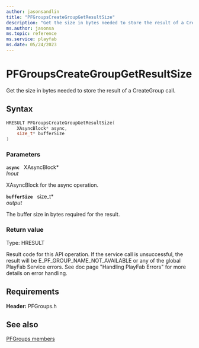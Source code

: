 ```yaml
---
author: jasonsandlin
title: "PFGroupsCreateGroupGetResultSize"
description: "Get the size in bytes needed to store the result of a CreateGroup call."
ms.author: jasonsa
ms.topic: reference
ms.service: playfab
ms.date: 05/24/2023
---
```


# PFGroupsCreateGroupGetResultSize  

Get the size in bytes needed to store the result of a CreateGroup call.  

## Syntax  
  
```cpp
HRESULT PFGroupsCreateGroupGetResultSize(  
    XAsyncBlock* async,  
    size_t* bufferSize  
)  
```  
  
### Parameters  
  
**`async`** &nbsp; XAsyncBlock*  
*_Inout_*  
  
XAsyncBlock for the async operation.  
  
**`bufferSize`** &nbsp; size_t*  
*output*  
  
The buffer size in bytes required for the result.  
  
  
### Return value
Type: HRESULT
  
Result code for this API operation. If the service call is unsuccessful, the result will be E_PF_GROUP_NAME_NOT_AVAILABLE or any of the global PlayFab Service errors. See doc page "Handling PlayFab Errors" for more details on error handling.
  
  
## Requirements  
  
**Header:** PFGroups.h
  
## See also  
[PFGroups members](../pfgroups_members.md)  

  
  
